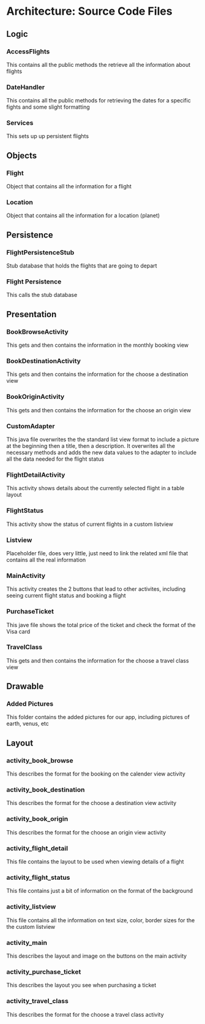 # Architecture: Source Code Files

## Logic

### AccessFlights
This contains all the public methods the retrieve all the information about flights

### DateHandler
This contains all the public methods for retrieving the dates for a specific fights and some slight formatting

### Services
This sets up up persistent flights

## Objects

### Flight
Object that contains all the information for a flight

### Location
Object that contains all the information for a location (planet)

## Persistence

### FlightPersistenceStub
Stub database that holds the flights that are going to depart

### Flight Persistence
This calls the stub database

## Presentation

### BookBrowseActivity
This gets and then contains the information in the monthly booking view

### BookDestinationActivity
This gets and then contains the information for the choose a destination view

### BookOriginActivity
This gets and then contains the information for the choose an origin view

### CustomAdapter
This java file overwrites the the standard list view format to include a picture at the beginning then a title, then a description. It overwrites all the necessary methods and adds the new data values to the adapter to include all the data needed for the flight status

### FlightDetailActivity
This activity shows details about the currently selected flight in a table layout

### FlightStatus
This activity show the status of current flights in a custom listview

### Listview
Placeholder file, does very little, just need to link the related xml file that contains all the real information

### MainActivity
This activity creates the 2 buttons that lead to other activites, including seeing current flight status and booking a flight

### PurchaseTicket
This jave file shows the total price of the ticket and check the format of the Visa card

### TravelClass
This gets and then contains the information for the choose a travel class view

## Drawable

### Added Pictures
This folder contains the added pictures for our app, including pictures of earth, venus, etc

## Layout

### activity\_book\_browse
This describes the format for the booking on the calender view activity

### activity\_book\_destination
This describes the format for the choose a destination view activity

### activity\_book\_origin
This describes the format for the choose an origin view activity

### activity\_flight\_detail
This file contains the layout to be used when viewing details of a flight

### activity\_flight\_status
This file contains just a bit of information on the format of the background

### activity_listview
This file contains all the information on text size, color, border sizes for the the custom listview

### activity_main
This describes the layout and image on the buttons on the main activity

### activity\_purchase\_ticket
This describes the layout you see when purchasing a ticket

### activity\_travel\_class
This describes the format for the choose a travel class activity